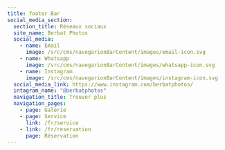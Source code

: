 ```yaml
---
title: footer Bar
social_media_section:
  section_title: Réseaux sociaux
  site_name: Berbat Photos
  social_media:
    - name: Email
      image: /src/cms/navegarionBarContent/images/email-icon.svg
    - name: Whatsapp
      image: /src/cms/navegarionBarContent/images/whatsapp-icon.svg
    - name: Instagram
      image: /src/cms/navegarionBarContent/images/instagram-icon.svg
  social_media_link: https://www.instagram.com/berbatphotos/
  intagram_name: "@berbatphotos"
  navigation_title: Trouver plus
  navigation_pages:
    - page: Galerie
    - page: Service
      link: /fr/service
    - link: /fr/reservation
      page: Réservation
---
```

